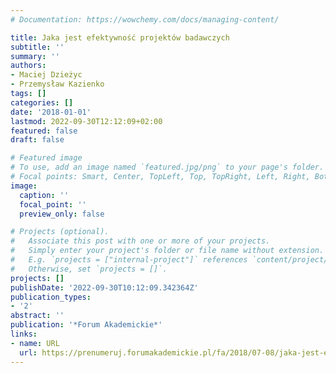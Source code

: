 ```yaml
---
# Documentation: https://wowchemy.com/docs/managing-content/

title: Jaka jest efektywność projektów badawczych
subtitle: ''
summary: ''
authors:
- Maciej Dzieżyc
- Przemysław Kazienko
tags: []
categories: []
date: '2018-01-01'
lastmod: 2022-09-30T12:12:09+02:00
featured: false
draft: false

# Featured image
# To use, add an image named `featured.jpg/png` to your page's folder.
# Focal points: Smart, Center, TopLeft, Top, TopRight, Left, Right, BottomLeft, Bottom, BottomRight.
image:
  caption: ''
  focal_point: ''
  preview_only: false

# Projects (optional).
#   Associate this post with one or more of your projects.
#   Simply enter your project's folder or file name without extension.
#   E.g. `projects = ["internal-project"]` references `content/project/deep-learning/index.md`.
#   Otherwise, set `projects = []`.
projects: []
publishDate: '2022-09-30T10:12:09.342364Z'
publication_types:
- '2'
abstract: ''
publication: '*Forum Akademickie*'
links:
- name: URL
  url: https://prenumeruj.forumakademickie.pl/fa/2018/07-08/jaka-jest-efektywnosc-projektow-badawczych/
---
```

